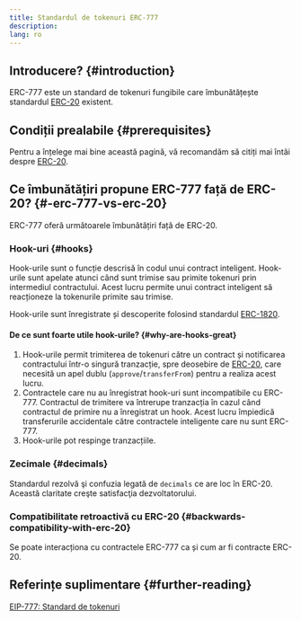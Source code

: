 ```yaml
---
title: Standardul de tokenuri ERC-777
description:
lang: ro
---
```


## Introducere? \{#introduction}

ERC-777 este un standard de tokenuri fungibile care îmbunătățește standardul [ERC-20](/developers/docs/standards/tokens/erc-20/) existent.

## Condiții prealabile \{#prerequisites}

Pentru a înțelege mai bine această pagină, vă recomandăm să citiți mai întâi despre [ERC-20](/developers/docs/standards/tokens/erc-20/).

## Ce îmbunătățiri propune ERC-777 față de ERC-20? \{#-erc-777-vs-erc-20}

ERC-777 oferă următoarele îmbunătățiri față de ERC-20.

### Hook-uri \{#hooks}

Hook-urile sunt o funcție descrisă în codul unui contract inteligent. Hook-urile sunt apelate atunci când sunt trimise sau primite tokenuri prin intermediul contractului. Acest lucru permite unui contract inteligent să reacționeze la tokenurile primite sau trimise.

Hook-urile sunt înregistrate și descoperite folosind standardul [ERC-1820](https://eips.ethereum.org/EIPS/eip-1820).

#### De ce sunt foarte utile hook-urile? \{#why-are-hooks-great}

1. Hook-urile permit trimiterea de tokenuri către un contract și notificarea contractului într-o singură tranzacție, spre deosebire de [ERC-20](https://eips.ethereum.org/EIPS/eip-20), care necesită un apel dublu (`approve`/`transferFrom`) pentru a realiza acest lucru.
2. Contractele care nu au înregistrat hook-uri sunt incompatibile cu ERC-777. Contractul de trimitere va întrerupe tranzacția în cazul când contractul de primire nu a înregistrat un hook. Acest lucru împiedică transferurile accidentale către contractele inteligente care nu sunt ERC-777.
3. Hook-urile pot respinge tranzacțiile.

### Zecimale \{#decimals}

Standardul rezolvă şi confuzia legată de `decimals` ce are loc în ERC-20. Această claritate creşte satisfacţia dezvoltatorului.

### Compatibilitate retroactivă cu ERC-20 \{#backwards-compatibility-with-erc-20}

Se poate interacționa cu contractele ERC-777 ca și cum ar fi contracte ERC-20.

## Referințe suplimentare \{#further-reading}

[EIP-777: Standard de tokenuri](https://eips.ethereum.org/EIPS/eip-777)
